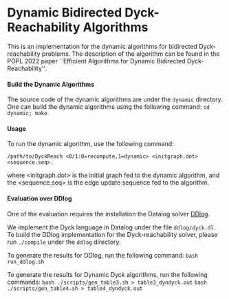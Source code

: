 # Dynamic Bidirected Dyck-Reachability Algorithms
This is an implementation for the dynamic algorithms for bidirected Dyck-reachability problems.
The description of the algorithm can be found in the POPL 2022 paper ``Efficient Algorithms for Dynamic Bidirected Dyck-Reachability''.

#### Build the Dynamic Algorithms
The source code of the dynamic algorithms are under the `dynamic` directory. One can build the dynamic algorithms using the following command: `cd dynamic; make`

#### Usage
To run the dynamic algorithm, use the following command:

`/path/to/DyckReach <0/1:0=recompute,1=dynamic> <initgraph.dot> <sequence.seq>.`

where <initgraph.dot> is the initial graph fed to the dynamic algorithm, and the <sequence.seq> is the edge update sequence fed to the algorithm.

#### Evaluation over DDlog
One of the evaluation requires the installation the Datalog solver [DDlog](https://github.com/vmware/differential-datalog).

We implement the Dyck language in Datalog under the file `ddlog/dyck.dl`. 
To build the DDlog implementation for the Dyck-reachability solver, please run `./compile` under the `ddlog` directory.

To generate the results for DDlog, run the following command:
`bash run_ddlog.sh`

To generate the results for Dynamic Dyck algorithms, run the following commands:
`bash ./scripts/gen_table3.sh > table3_dyndyck.out`
`bash ./scripts/gen_table4.sh > table4_dyndyck.out`
